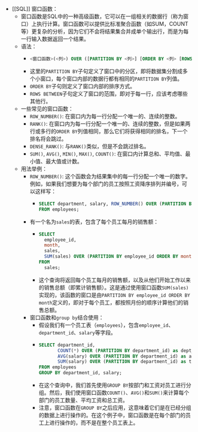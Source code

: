 - [[SQL]] 窗口函数：
	- 窗口函数是SQL中的一种高级函数，它可以在一组相关的数据行（称为窗口）上执行计算。窗口函数可以提供比标准聚合函数（如SUM，COUNT等）更复杂的分析，因为它们不会将结果集合并成单个输出行，而是为每一行输入数据返回一个结果。
	- 语法：
		- ```sql
		  <窗口函数>(<列>) OVER ([PARTITION BY <列>] [ORDER BY <列> [ROWS BETWEEN <起始行> AND <结束行>]])
		  ```
		- 这里的`PARTITION BY`子句定义了窗口中的分区，即将数据集分割成多个小窗口，每个窗口内部的数据行都有相同的`PARTITION BY`列值。
		- `ORDER BY`子句则定义了窗口内部的排序方式。
		- `ROWS BETWEEN`子句定义了窗口的范围，即对于每一行，应该考虑哪些其他行。
	- 一些常见的窗口函数：
		- `ROW_NUMBER()`: 在窗口内为每一行分配一个唯一的、连续的整数。
		- `RANK()`: 在窗口内为每一行分配一个唯一的、连续的整数，但是如果两行或多行的`ORDER BY`列值相同，那么它们将获得相同的排名，下一个排名将会跳过。
		- `DENSE_RANK()`: 与`RANK()`类似，但是不会跳过排名。
		- `SUM()`, `AVG()`, `MIN()`, `MAX()`, `COUNT()`: 在窗口内计算总和、平均值、最小值、最大值或计数。
	- 用法举例：
		- `ROW_NUMBER()`: 这个函数会为结果集中的每一行分配一个唯一的数字。例如，如果我们想要为每个部门的员工按照工资降序排列并编号，可以这样写：
			- ```sql
			  SELECT department, salary, ROW_NUMBER() OVER (PARTITION BY department ORDER BY salary DESC) as row_number
			  FROM employees;
			  ```
		- 有一个名为`sales`的表，包含了每个员工每月的销售额：
			- ```sql
			  SELECT
			    employee_id,
			    month,
			    sales,
			    SUM(sales) OVER (PARTITION BY employee_id ORDER BY month) AS running_total
			  FROM
			    sales;
			  ```
			- 这个查询将返回每个员工每月的销售额，以及从他们开始工作以来的销售总额（即累计销售额）。这是通过使用窗口函数`SUM(sales)`实现的，该函数的窗口是由`PARTITION BY employee_id ORDER BY month`定义的，即对于每个员工，都按照月份的顺序计算他们的销售总额。
		- 窗口函数和`group by`结合使用：
			- 假设我们有一个员工表（`employees`），包含`employee_id`、`department_id`、`salary`等字段。
			- ```sql
			  SELECT department_id, 
			         COUNT(*) OVER (PARTITION BY department_id) as dept_count, 
			         AVG(salary) OVER (PARTITION BY department_id) as avg_salary, 
			         SUM(salary) OVER (PARTITION BY department_id) as total_salary
			  FROM employees
			  GROUP BY department_id, salary;
			  ```
			- 在这个查询中，我们首先使用`GROUP BY`按部门和工资对员工进行分组。然后，我们使用窗口函数`COUNT()`、`AVG()`和`SUM()`来计算每个部门的员工数量、平均工资和总工资。
			- 注意，窗口函数在`GROUP BY`之后应用，这意味着它们是在已经分组的数据上进行操作的。在这个例子中，窗口函数是在每个部门的员工上进行操作的，而不是在整个员工表上。